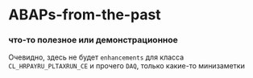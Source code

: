 # ABAPs-from-the-past

### что-то полезное или демонстрационное

Очевидно, здесь не будет `enhancements` для класса `CL_HRPAYRU_PLTAXRUN_CE` и прочего `DAQ`, только какие-то минизаметки
